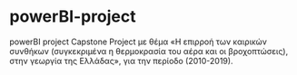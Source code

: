 # powerBI-project
powerBI project
Capstone Project με θέμα «Η επιρροή των καιρικών συνθήκων (συγκεκριμένα η θερμοκρασία του αέρα και οι βροχοπτώσεις), στην γεωργία της Ελλάδας»,
για την περίοδο (2010-2019). 
